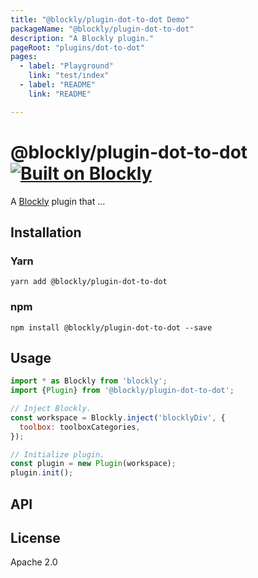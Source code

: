 ```yaml
---
title: "@blockly/plugin-dot-to-dot Demo"
packageName: "@blockly/plugin-dot-to-dot"
description: "A Blockly plugin."
pageRoot: "plugins/dot-to-dot"
pages:
  - label: "Playground"
    link: "test/index"
  - label: "README"
    link: "README"

---
```

# @blockly/plugin-dot-to-dot [![Built on Blockly](https://tinyurl.com/built-on-blockly)](https://github.com/google/blockly)

<!--
  - TODO: Edit plugin description.
  -->
A [Blockly](https://www.npmjs.com/package/blockly) plugin that ...

## Installation

### Yarn
```
yarn add @blockly/plugin-dot-to-dot
```

### npm
```
npm install @blockly/plugin-dot-to-dot --save
```

## Usage

<!--
  - TODO: Update usage.
  -->
```js
import * as Blockly from 'blockly';
import {Plugin} from '@blockly/plugin-dot-to-dot';

// Inject Blockly.
const workspace = Blockly.inject('blocklyDiv', {
  toolbox: toolboxCategories,
});

// Initialize plugin.
const plugin = new Plugin(workspace);
plugin.init();
```

## API

<!--
  - TODO: describe the API.
  -->

## License
Apache 2.0
